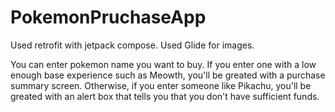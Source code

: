 # PokemonPruchaseApp
Used retrofit with jetpack compose. Used Glide for images.

You can enter pokemon name you want to buy. If you enter one with a low enough base experience such as Meowth, you'll be greated with a purchase summary screen. Otherwise, if you enter someone like Pikachu, you'll be greated with an alert box that tells you that you don't have sufficient funds.
